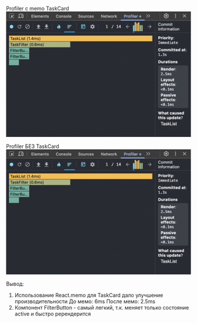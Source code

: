 Profiler с memo TaskCard
![profiler.png](profiler_memo.png)

Profiler БЕЗ TaskCard
![profiler_memo.png](profiler_memo.png)

Вывод:

1. Использование React.memo для TaskCard дало улучшение производительности
   До мемо: 6ms
   После мемо: 2.5ms
2. Компонент FilterButton - самый легкий, т.к. меняет только состояние active и быстро ререндерится 



